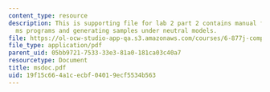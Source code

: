 ```yaml
---
content_type: resource
description: This is supporting file for lab 2 part 2 contains manual for running
  ms programs and generating samples under neutral models.
file: https://ol-ocw-studio-app-qa.s3.amazonaws.com/courses/6-877j-computational-evolutionary-biology-fall-2005/19f15c664a1cecbf04019ecf5534b563_msdoc.pdf
file_type: application/pdf
parent_uid: 05bb9721-7533-33e3-81a0-181ca03c40a7
resourcetype: Document
title: msdoc.pdf
uid: 19f15c66-4a1c-ecbf-0401-9ecf5534b563
---
```

